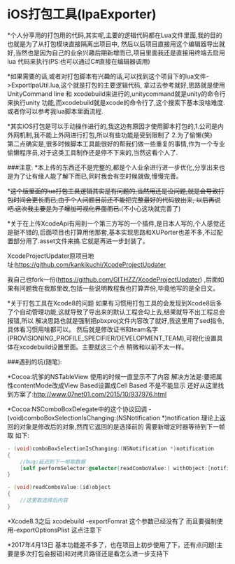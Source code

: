 iOS打包工具(IpaExporter)
=
*个人分享用的打包用的代码,其实呢,主要的逻辑代码都在Lua文件里面,我的目的也就是为了从打包模块直接隔离出项目中,
然后以后项目直接用这个编辑器导出就好,当然也是因为自己的业余兴趣后期新增而已,项目里面我还是直接用终端去启用lua
代码来执行(PS:也可以通过C#直接在编辑器调用) 

*如果需要的话,或者对打包脚本有兴趣的话,可以找到这个项目下的lua文件->ExportIpaUtil.lua,这个就是打包的主要逻辑代码,
拿过去参考就好,思路就是使用UnityCommand line 和 xcodebuild来进行的,unitycommand就是unity的命令行来执行unity
功能,而xcodebuild就是xcode的命令行了,这个搜索下基本没啥难度.或者你可以参考我lua脚本里面流程.  

*其实iOS打包是可以手动操作进行的,我这边有原因才使用脚本打包的,1.公司是内外网机制,我不能上外网进行打包,所以有些功能是受到限制了
2.为了偷懒(笑)   
第二点确实是,很多时候脚本工具能很好的帮我们做一些重复的事情,作为一个专业偷懒程序员,对于这类工具制作还是停不下来的,当然这看个人了.

###注意:
*本上传的东西还不是完整的,都是个人业余进行进一步优化,分享出来也是为了让有缘人能了解下而已,同时我会有空时候就做,慢慢完善。

*~~这个版里面的lua打包工具逻辑其实是有问题的,当然用还是没问题,就是会导致打包时间会更长而已,由于个人问题目前还不能把完整最好的代码放出来,
以后再说吧.这次我主要是为了增加可视化界面而已.~~(不小心这块就完善了)

*关于在上传XcodeApi有用到一个第三方写的一个插件,是日本人写的,个人感觉还是挺不错的,后面项目也打算用他那套,基本实现思路和XUPorter也差不多,不过配置部分用了.asset文件来搞.它就是再进一步封装了。

XcodeProjectUpdater原项目地址:https://github.com/kankikuchi/XcodeProjectUpdater

我自己也fork一份(https://github.com/GITHZZ/XcodeProjectUpdater) ,后面如果有问题我在我那里改,包括一些说明教程我也打算弄份,毕竟他写的是全日文。

*关于打包工具在Xcode8的问题
如果有习惯用打包工具的会发现到Xcode8后多了个自动管理功能,这就导致了导出来的默认工程会勾上去,结果就导不出工程总会报错,所以
解决思路也就是强制把pbxproj文件内容改了就好,我这里用了sed指令,具体看习惯用啥都可以。
然后就是修改证书和team名字(PROVISIONING_PROFILE_SPECIFIER/DEVELOPMENT_TEAM),可视化设置具体在xcodebuild设置里面。主要就这三个点
稍微和以前不太一样。

###遇到的坑(随笔):  

*Cocoa:坑爹的NSTableView 使用的时候一直显示不了内容 解决方法是:要把属性contentMode改成View Based设置成Cell Based 不是不能显示 还好从这里找到方案了:http://www.07net01.com/2015/10/937976.html
 
*Cocoa:NSComboBoxDelegate中的这个协议回调 -(void)comboBoxSelectionIsChanging:(NSNotification *)notification 理论上返回的对象是修改后的对象,然而它返回的是选择前的 需要新增定时器等待到下一帧取 如下:

```Objective-C
- (void)comboBoxSelectionIsChanging:(NSNotification *)notification  
{  
    //bug:延迟到下一帧取数据  
    [self performSelector:@selector(readComboValue:) withObject:[notification object] afterDelay:0];  
}  
```
```Objective-C
- (void)readComboValue:(id)object  
{  
    //这里取选择后内容  
}  
```  

*Xcode8.3之后 xcodebuild -exportFomrat 这个参数已经没有了 而且要强制使用-exportOptionsPlist 这点注意下  

*2017年4月13日 基本功能差不多了，也在项目上初步使用了下，还有点问题(主要是多次打包会报错)和对拷贝路径还是看怎么进一步支持下

